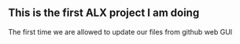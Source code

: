 ## This is the first ALX project I am doing  
The first time we are allowed to update our files from github web GUI
